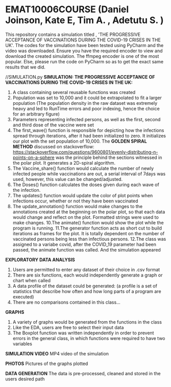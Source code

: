 # EMAT10006COURSE (Daniel Joinson, Kate E, Tim A. , Adetutu S. )
This repository contains a simulation titled , 'THE PROGRESSIVE ACCEPTANCE OF VACCINATIONS DURING THE COVID-19 CRISES IN THE UK'.
The codes for the simulation have been tested using PyCharm and the video was downloaded. Ensure you have the required encoder to view and download the created simulation.
The ffmpeg encoder is one of the most popular. Else, please run the code on PyCharm so as to get the exact same results that we did.

//SIMULATION.py
**SIMULATION: THE PROGRESSIVE ACCEPTANCE OF VACCINATIONS DURING THE COVID-19 CRISES IN THE UK:**
1. A class containing several reusable functions was created
2. Population was set to 10,000 and it could be extrapolated to fit a larger population (The population density in the raw dataset was extremely heavy and led to RunTime errors and poor indexing, hence the choice for an arbitrary figure)
3. Parameters representing infected persons, as well as the first, second and third dose of the vaccine were set
4. The first_wave() function is responsible for depicting how the infections spread through iterations, after it had been initialized to zero. It initializes our plot with the set population of 10,000. 
The **GOLDEN SPIRAL METHOD** discussed on stackoverflow: https://stackoverflow.com/questions/9600801/evenly-distributing-n-points-on-a-sphere was the principle behind the sections witnessed in the polar plot. 
It generates a 2D-spiral algorithm.
6. The Vaccine_share() function would calculate the number of newly infected people while vaccinations are out, a serial interval of 7days was used, however, this value can be changed/adjusted. 
7. The Doses() function calculates the doses given during each wave of the infection.
8. The updates() function would update the color of plot points when infections occur, whether or not they have been vaccinated
9. The update_annotation() function would make changes to the annotations created at the beginning on the polar plot, so that each data would change and reflect on the plot. Formatted strings were used to make changes.
10.The animate() function would show the plot while the program is running.
11.The generator function acts as short cut to build iterations as frames for the plot. It is totally dependent on the number of vaccinated persons being less than infectious persons.
12.The class was assigned to a variabe covid, after the COVID_19 parameter had been passed, the animate function was called. And the simulation appeared


**EXPLORATORY DATA ANALYSIS**
1. Users are permitted to enter any dataset of their choice in .csv format
2. There are six functions, each would independently generate a graph or chart when called
3. A data profile of the dataset could be generated: (a profile is a set of statistics that describe how often and how long parts of a program are executed)
4. There are no comparisons contained in this class...

**GRAPHS**
1. A variety of graphs would be generated from the functions in the class
2. Like the EDA, users are free to select their input data
3. The Boxplot function was written independently in order to prevent errors in the general class, in which functions were required to have two variables

**SIMULATION VIDEO**
MP4 video of the simulation

**PHOTOS**
Pictures of the graphs plotted

**DATA GENERATION**
The data is pre-processed, cleaned and stored in the users desired path
















